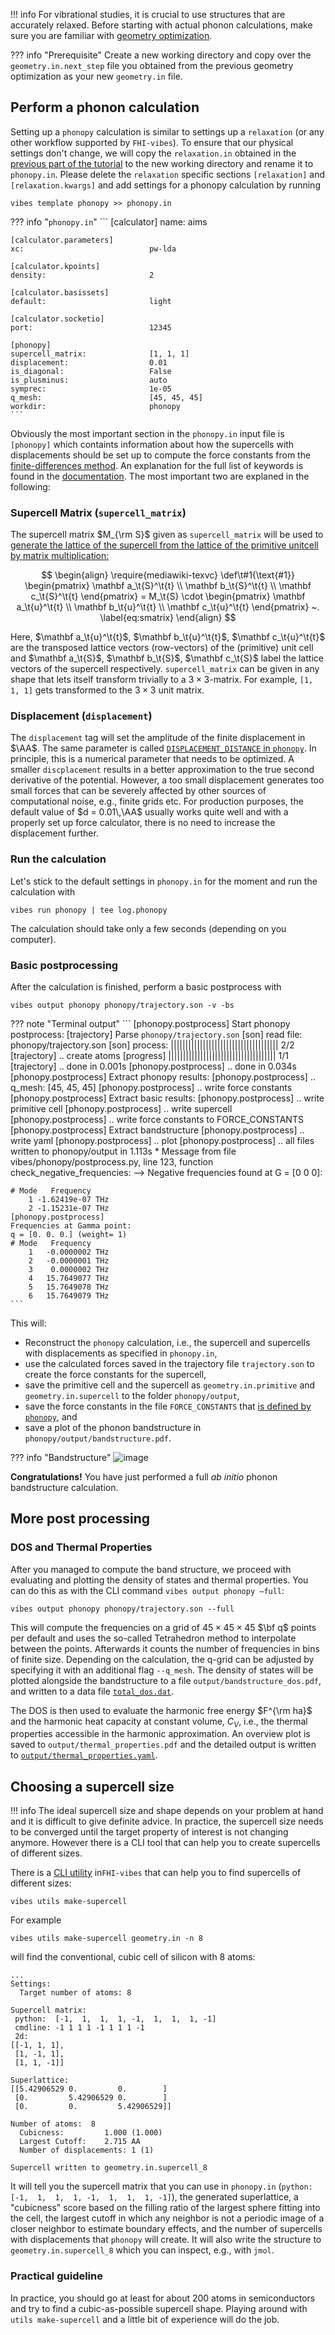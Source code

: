 <a name="2_Phonopy"></a>

!!! info
	For vibrational studies, it is crucial to use structures that are accurately  relaxed. Before starting with actual phonon calculations, make sure you are familiar with [geometry optimization](1_geometry_optimization.md).

??? info "Prerequisite"
	Create a new working directory and copy over the `geometry.in.next_step` file you obtained from the previous geometry optimization as your new `geometry.in` file.



## Perform a phonon calculation

Setting up a `phonopy` calculation is similar to settings up a `relaxation` (or any other workflow supported by `FHI-vibes`). To ensure that our physical settings don't change, we will copy the `relaxation.in` obtained in the [previous part of the tutorial](1_geometry_optimization.md) to the new working directory and rename it to `phonopy.in`. Please delete the `relaxation` specific sections `[relaxation]` and `[relaxation.kwargs]` and add settings for a phonopy calculation by running

```
vibes template phonopy >> phonopy.in
```

??? info "`phonopy.in`"
	```
	[calculator]
    name:                          aims
    
    [calculator.parameters]
    xc:                            pw-lda
    
    [calculator.kpoints]
    density:                       2
    
    [calculator.basissets]
    default:                       light
    
    [calculator.socketio]
    port:                          12345
    
    [phonopy]
    supercell_matrix:              [1, 1, 1]
    displacement:                  0.01
    is_diagonal:                   False
    is_plusminus:                  auto
    symprec:                       1e-05
    q_mesh:                        [45, 45, 45]
    workdir:                       phonopy
    ```

Obviously the most important section in the `phonopy.in` input file is `[phonopy]` which containts information about how the supercells with displacements should be set up to compute the force constants from the [finite-differences method](0_intro.md#Phonons). An explanation for the full list of keywords is found in the [documentation](../Documentation/phonopy.md). The most important two are explaned in the following:

### Supercell Matrix (`supercell_matrix`)

The supercell matrix $M_{\rm S}$ given as `supercell_matrix` will be used to [generate the lattice of the supercell from the lattice of the primitive unitcell by matrix multiplication:](https://phonopy.github.io/phonopy/phonopy-module.html#supercell-matrix)

$$
\begin{align}
	\require{mediawiki-texvc}
	\def\t#1{\text{#1}}
	\begin{pmatrix}
		\mathbf a_\t{S}^\t{t} \\ \mathbf b_\t{S}^\t{t} \\ \mathbf c_\t{S}^\t{t}
	\end{pmatrix}
	=
	M_\t{S} \cdot
	\begin{pmatrix}
	\mathbf a_\t{u}^\t{t} \\ \mathbf b_\t{u}^\t{t} \\ \mathbf c_\t{u}^\t{t}
	\end{pmatrix}
	 ~.
	 \label{eq:smatrix}
\end{align}
$$

Here, $\mathbf a_\t{u}^\t{t}$, $\mathbf b_\t{u}^\t{t}$, $\mathbf c_\t{u}^\t{t}$ are the transposed lattice vectors (row-vectors) of the (primitive) unit cell and $\mathbf a_\t{S}$, $\mathbf b_\t{S}$, $\mathbf c_\t{S}$ label the lattice vectors of the supercell respectively. `supercell_matrix` can be given in any shape that lets itself transform trivially to a $3 \times 3$-matrix. For example, `[1, 1, 1]` gets transformed to the $3 \times 3$ unit matrix.

### Displacement (`displacement`)

The `displacement` tag will set the amplitude of the finite displacement in $\AA$. The same parameter is called [`DISPLACEMENT_DISTANCE` in `phonopy`](https://phonopy.github.io/phonopy/setting-tags.html#displacement-distance). In principle, this is a numerical parameter that needs to be optimized. A smaller `discplacement` results in a better approximation to the true second derivative of the potential. However, a too small displacement generates too small forces that can be severely affected by other sources of computational noise, e.g., finite grids etc. For production purposes, the default value of $d = 0.01\,\AA$ usually works quite well and with a properly set up force calculator, there is no need to increase the displacement further.

### Run the calculation

Let's stick to the default settings in `phonopy.in` for the moment and run the calculation with

```
vibes run phonopy | tee log.phonopy 
```

The calculation should take only a few seconds (depending on you computer).

### Basic postprocessing

After the calculation is finished, perform a basic postprocess with

```
vibes output phonopy phonopy/trajectory.son -v -bs
```

??? note "Terminal output"
	```
    [phonopy.postprocess] Start phonopy postprocess:
    [trajectory]   Parse `phonopy/trajectory.son`
    [son] read file:  phonopy/trajectory.son
    [son] process:    |||||||||||||||||||||||||||||||||||||  2/2
    [trajectory]   .. create atoms
    [progress]        |||||||||||||||||||||||||||||||||||||  1/1
    [trajectory]   .. done in 0.001s
    [phonopy.postprocess] .. done in 0.034s
    [phonopy.postprocess] 
    Extract phonopy results:
    [phonopy.postprocess] .. q_mesh:   [45, 45, 45]
    [phonopy.postprocess] .. write force constants
    [phonopy.postprocess] Extract basic results:
    [phonopy.postprocess] .. write primitive cell
    [phonopy.postprocess] .. write supercell
    [phonopy.postprocess] .. write force constants to FORCE_CONSTANTS
    [phonopy.postprocess] Extract bandstructure
    [phonopy.postprocess] .. write yaml
    [phonopy.postprocess] .. plot
    [phonopy.postprocess] .. all files written to phonopy/output in 1.113s
    * Message from file vibes/phonopy/postprocess.py, line 123, function check_negative_frequencies:
        --> Negative frequencies found at G = [0 0 0]:

    # Mode   Frequency
        1 -1.62419e-07 THz
        2 -1.15231e-07 THz
    [phonopy.postprocess] 
    Frequencies at Gamma point:
    q = [0. 0. 0.] (weight= 1)
    # Mode   Frequency
        1   -0.0000002 THz
        2   -0.0000001 THz
        3    0.0000002 THz
        4   15.7649077 THz
        5   15.7649078 THz
        6   15.7649079 THz
    ```
This will:

- Reconstruct the `phonopy` calculation, i.e., the supercell and supercells with displacements as specified in `phonopy.in`,
- use the calculated forces saved in the trajectory file `trajectory.son` to create the force constants for the supercell,
- save the primitive cell and the supercell as `geometry.in.primitive` and `geometry.in.supercell` to the folder `phonopy/output`,
- save the force constants in the file `FORCE_CONSTANTS` that [is defined by `phonopy`](https://phonopy.github.io/phonopy/input-files.html#force-constants-and-force-constants-hdf5), and
- save a plot of the phonon bandstructure in `phonopy/output/bandstructure.pdf`.

??? info "Bandstructure"
	![image](bandstructure.png)
	
**Congratulations!** You have just performed a full _ab initio_ phonon bandstructure calculation.

## More post processing

### DOS and Thermal Properties
After you managed to compute the band structure, we proceed with evaluating and plotting the density of states and thermal properties. You can do this as with the CLI command `vibes output phonopy –full`:
```
vibes output phonopy phonopy/trajectory.son --full
```
This will compute the frequencies on a grid of $45 \times 45 \times 45$ $\bf q$ points per default and uses the so-called Tetrahedron method to interpolate between the points. Afterwards it  counts the number of frequencies in bins of finite size. Depending on the calculation, the q-grid can be adjusted by specifying it with an additional flag 
`--q_mesh`.
The density of states will be plotted alongside the bandstructure to a file `output/bandstructure_dos.pdf`, and written to a data file [`total_dos.dat`](https://phonopy.github.io/phonopy/output-files.html#total-dos-dat-and-projected-dos-dat).

The DOS is then used to evaluate the harmonic free energy $F^{\rm ha}$ and the harmonic heat capacity at constant volume, $C_V$, i.e., the thermal properties accessible in the harmonic approximation.  An overview plot is saved to `output/thermal_properties.pdf` and the detailed output is written to [`output/thermal_properties.yaml`](https://phonopy.github.io/phonopy/output-files.html#thermal-properties-yaml).

## Choosing a supercell size

!!! info
	The ideal supercell size and shape depends on your problem at hand and it is difficult to give definite advice. In practice, the supercell size needs to be converged until the target property of interest is not changing anymore.  However there is a CLI tool that can help you to create supercells of different sizes.

There is a [CLI utility](../Documentation/cli.md#vibes-utils)  in`FHI-vibes` that can help you to find supercells of different sizes:

```
vibes utils make-supercell
```

For example

```
vibes utils make-supercell geometry.in -n 8
```

will find the conventional, cubic cell of silicon with 8 atoms:

```
...
Settings:
  Target number of atoms: 8

Supercell matrix:
 python:  [-1,  1,  1,  1, -1,  1,  1,  1, -1]
 cmdline: -1 1 1 1 -1 1 1 1 -1
 2d:
[[-1, 1, 1],
 [1, -1, 1],
 [1, 1, -1]]

Superlattice:
[[5.42906529 0.         0.        ]
 [0.         5.42906529 0.        ]
 [0.         0.         5.42906529]]

Number of atoms:  8
  Cubicness:         1.000 (1.000)
  Largest Cutoff:    2.715 AA
  Number of displacements: 1 (1)

Supercell written to geometry.in.supercell_8
```

It will tell you the supercell matrix that you can use in `phonopy.in` (`python:  [-1,  1,  1,  1, -1,  1,  1,  1, -1]`), the generated superlattice, a "cubicness" score based on the filling ratio of the largest sphere fitting into the cell, the largest cutoff in which any neighbor is not a periodic image of a closer neighbor to estimate boundary effects, and the number of supercells with displacements that  `phonopy` will create. It will also write the structure to `geometry.in.supercell_8` which you can inspect, e.g., with `jmol`.

### Practical guideline

In practice, you should go at least for about 200 atoms in semiconductors and try to find a cubic-as-possible supercell shape. Playing around with `utils make-supercell` and a little bit of experience will do the job.